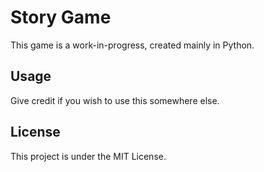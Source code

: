 # Story Game
This game is a work-in-progress, created mainly in Python.

## Usage
Give credit if you wish to use this somewhere else.

## License
This project is under the MIT License.
